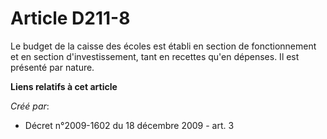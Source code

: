 # Article D211-8

Le budget de la caisse des écoles est établi en section de fonctionnement et en section d'investissement, tant en recettes
qu'en dépenses. Il est présenté par nature.

**Liens relatifs à cet article**

_Créé par_:

  - Décret n°2009-1602 du 18 décembre 2009 - art. 3
